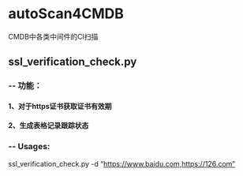 # autoScan4CMDB
CMDB中各类中间件的CI扫描

## ssl_verification_check.py

### -- 功能：
  #### 1、对于https证书获取证书有效期
  #### 2、生成表格记录跟踪状态
### -- Usages:
  ssl_verification_check.py -d “https://www.baidu.com,https://126.com”
  
